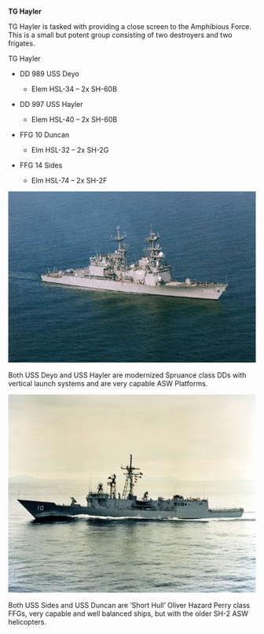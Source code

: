 **TG Hayler**

TG Hayler is tasked with providing a close screen to the Amphibious
Force. This is a small but potent group consisting of two destroyers and
two frigates.

TG Hayler

  - DD 989 USS Deyo
    
      - Elem HSL-34 – 2x SH-60B

  - DD 997 USS Hayler
    
      - Elem HSL-40 – 2x SH-60B

  - FFG 10 Duncan
    
      - Elm HSL-32 – 2x SH-2G

  - FFG 14 Sides
    
      - Elm HSL-74 – 2x SH-2F

![](/assets/images/nato/us/navy/amphibious/mef/hayler/image1.jpg)

Both USS Deyo and USS Hayler are modernized Spruance class DDs with
vertical launch systems and are very capable ASW Platforms.

![](/assets/images/nato/us/navy/amphibious/mef/hayler/image2.jpg)

Both USS Sides and USS Duncan are ‘Short Hull’ Oliver Hazard Perry class
FFGs, very capable and well balanced ships, but with the older SH-2 ASW
helicopters.
